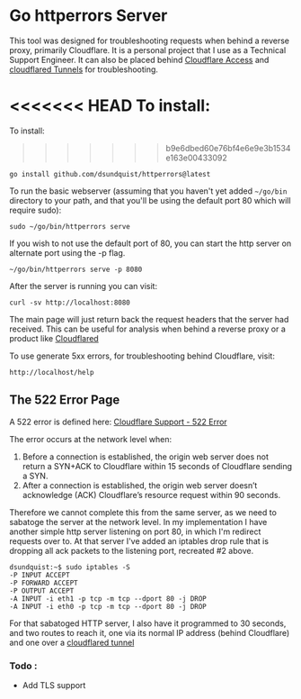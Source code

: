 # Go httperrors Server 

This tool was designed for troubleshooting requests when behind a reverse proxy, primarily Cloudflare.  It is a personal project that I use as a Technical Support Engineer. It can also be placed behind [Cloudflare Access](https://developers.cloudflare.com/cloudflare-one/applications/configure-apps/) and [cloudflared Tunnels](https://developers.cloudflare.com/cloudflare-one/connections/connect-apps/) for troubleshooting. 

<<<<<<< HEAD
To install:   
=======
To install:     
>>>>>>> b9e6dbed60e76bf4e6e9e3b1534e163e00433092

```
go install github.com/dsundquist/httperrors@latest
```

To run the basic webserver (assuming that you haven't yet added `~/go/bin` directory to your path, and that you'll be using the default port 80 which will require sudo): 

```
sudo ~/go/bin/httperrors serve
```

If you wish to not use the default port of 80, you can start the http server on alternate port using the -p flag.

```
~/go/bin/httperrors serve -p 8080
```


After the server is running you can visit: 

```
curl -sv http://localhost:8080
```

The main page will just return back the request headers that the server had received.  This can be useful for analysis when behind a reverse proxy or a product like [Cloudflared](https://github.com/cloudflare/cloudflared) 

To use generate 5xx errors, for troubleshooting behind Cloudflare, visit: 

```
http://localhost/help
```

## The 522 Error Page

A 522 error is defined here: [Cloudflare Support - 522 Error](https://support.cloudflare.com/hc/en-us/articles/115003011431-Troubleshooting-Cloudflare-5XX-errors#522error)

The error occurs at the network level when: 

1. Before a connection is established, the origin web server does not return a SYN+ACK to Cloudflare within 15 seconds of Cloudflare sending a SYN.
2. After a connection is established, the origin web server doesn’t acknowledge (ACK) Cloudflare’s resource request within 90 seconds.

Therefore we cannot complete this from the same server, as we need to sabatoge the server at the network level.  In my implementation I have another simple http server listening on port 80, in which I'm redirect requests over to.  At that server I've added an iptables drop rule that is dropping all ack packets to the listening port, recreated #2 above. 

```
dsundquist:~$ sudo iptables -S
-P INPUT ACCEPT
-P FORWARD ACCEPT
-P OUTPUT ACCEPT
-A INPUT -i eth1 -p tcp -m tcp --dport 80 -j DROP
-A INPUT -i eth0 -p tcp -m tcp --dport 80 -j DROP
```

For that sabatoged HTTP server, I also have it programmed to 30 seconds, and two routes to reach it, one via its normal IP address (behind Cloudflare) and one over a [cloudflared tunnel](https://developers.cloudflare.com/cloudflare-one/connections/connect-apps/)

### Todo : 

* Add TLS support



